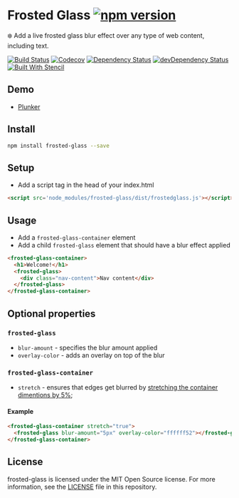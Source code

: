 # Frosted Glass [![npm version](https://badge.fury.io/js/frosted-glass.svg)](https://badge.fury.io/js/frosted-glass)

❄️ Add a live frosted glass blur effect over any type of web content, including text.
️️

[![Build Status](https://img.shields.io/circleci/project/github/adriancarriger/frosted-glass/master.svg?maxAge=60)](https://circleci.com/gh/adriancarriger/frosted-glass)
[![Codecov](https://img.shields.io/codecov/c/github/adriancarriger/frosted-glass/master.svg?maxAge=60)](https://codecov.io/gh/adriancarriger/frosted-glass)
[![Dependency Status](https://img.shields.io/david/adriancarriger/frosted-glass/master.svg?maxAge=60)](https://david-dm.org/adriancarriger/frosted-glass)
[![devDependency Status](https://img.shields.io/david/dev/adriancarriger/frosted-glass/master.svg?maxAge=60)](https://david-dm.org/adriancarriger/frosted-glass?type=dev)
[![Built With Stencil](https://img.shields.io/badge/-Built%20With%20Stencil-16161d.svg?logo=data%3Aimage%2Fsvg%2Bxml%3Bbase64%2CPD94bWwgdmVyc2lvbj0iMS4wIiBlbmNvZGluZz0idXRmLTgiPz4KPCEtLSBHZW5lcmF0b3I6IEFkb2JlIElsbHVzdHJhdG9yIDE5LjIuMSwgU1ZHIEV4cG9ydCBQbHVnLUluIC4gU1ZHIFZlcnNpb246IDYuMDAgQnVpbGQgMCkgIC0tPgo8c3ZnIHZlcnNpb249IjEuMSIgaWQ9IkxheWVyXzEiIHhtbG5zPSJodHRwOi8vd3d3LnczLm9yZy8yMDAwL3N2ZyIgeG1sbnM6eGxpbms9Imh0dHA6Ly93d3cudzMub3JnLzE5OTkveGxpbmsiIHg9IjBweCIgeT0iMHB4IgoJIHZpZXdCb3g9IjAgMCA1MTIgNTEyIiBzdHlsZT0iZW5hYmxlLWJhY2tncm91bmQ6bmV3IDAgMCA1MTIgNTEyOyIgeG1sOnNwYWNlPSJwcmVzZXJ2ZSI%2BCjxzdHlsZSB0eXBlPSJ0ZXh0L2NzcyI%2BCgkuc3Qwe2ZpbGw6I0ZGRkZGRjt9Cjwvc3R5bGU%2BCjxwYXRoIGNsYXNzPSJzdDAiIGQ9Ik00MjQuNywzNzMuOWMwLDM3LjYtNTUuMSw2OC42LTkyLjcsNjguNkgxODAuNGMtMzcuOSwwLTkyLjctMzAuNy05Mi43LTY4LjZ2LTMuNmgzMzYuOVYzNzMuOXoiLz4KPHBhdGggY2xhc3M9InN0MCIgZD0iTTQyNC43LDI5Mi4xSDE4MC40Yy0zNy42LDAtOTIuNy0zMS05Mi43LTY4LjZ2LTMuNkgzMzJjMzcuNiwwLDkyLjcsMzEsOTIuNyw2OC42VjI5Mi4xeiIvPgo8cGF0aCBjbGFzcz0ic3QwIiBkPSJNNDI0LjcsMTQxLjdIODcuN3YtMy42YzAtMzcuNiw1NC44LTY4LjYsOTIuNy02OC42SDMzMmMzNy45LDAsOTIuNywzMC43LDkyLjcsNjguNlYxNDEuN3oiLz4KPC9zdmc%2BCg%3D%3D&colorA=16161d&style=flat-square)](https://github.com/ionic-team/stencil)

## Demo

- [Plunker](https://plnkr.co/edit/CgAaJS?p=preview)

## Install

```bash
npm install frosted-glass --save
```

## Setup

- Add a script tag in the head of your index.html

```html
<script src='node_modules/frosted-glass/dist/frostedglass.js'></script>
```

## Usage

- Add a `frosted-glass-container` element
- Add a child `frosted-glass` element that should have a blur effect applied

```html
<frosted-glass-container>
  <h1>Welcome!</h1>
  <frosted-glass>
    <div class="nav-content">Nav content</div>
  </frosted-glass>
</frosted-glass-container>
```

## Optional properties

### `frosted-glass`

- `blur-amount` - specifies the blur amount applied
- `overlay-color` - adds an overlay on top of the blur

### `frosted-glass-container`

- `stretch` - ensures that edges get blurred by [stretching the container dimentions by 5%](https://github.com/adriancarriger/frosted-glass/blob/master/src/components/frosted-glass-container/frosted-glass-container.scss#L5-L7);

#### Example

```html
<frosted-glass-container stretch="true">
  <frosted-glass blur-amount="5px" overlay-color="ffffff52"></frosted-glass>
</frosted-glass-container>
```

## License

frosted-glass is licensed under the MIT Open Source license.
For more information, see the [LICENSE](LICENSE) file in this repository.
